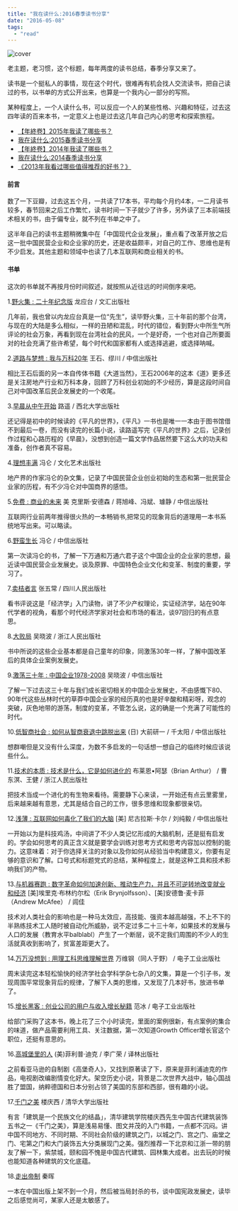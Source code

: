 ```yaml
---
title: "我在读什么:2016春季读书分享"
date: "2016-05-08"
tags: 
  - "read"
---
```


![cover](https://static.is26.com/blog/2016/05/read.jpg)

老主题，老习惯，这个标题，每年两度的读书总结，春季分享又来了。

读书是一个挺私人的事情，现在这个时代，很难再有机会找人交流读书，把自己读过的书，以书单的方式公开出来，也算是一个我内心一部分的写照。

某种程度上，一个人读什么书，可以反应一个人的某些性格、兴趣和特征，过去这四年读的百来本书，一定意义上也是过去这几年自己内心的思考和探索旅程。

- [【年終卷】2015年我读了哪些书？](https://luolei.org/what-i-read-in-2015/)
- [我在读什么:2015春季读书分享](https://luolei.org/what-i-read-in-2015-spring/)
- [【年終卷】2014年我读了哪些书？](https://luolei.org/what-i-read-in-2014/)
- [我在读什么:2014春季读书分享](https://luolei.org/what-i-read-in-2014-spring/)
- [《2013年我看过哪些值得推荐的好书？》](https://luolei.org/books-i-read-in-2013/)

#### 前言

数了一下豆瓣，过去这五个月，一共读了17本书，平均每个月约4本，一二月读书较多，春节回来之后工作繁忙，读书时间一下子就少了许多，另外读了三本前端技术相关的书，由于偏专业，就不列在书单之中了。

这半年自己的读书主题稍微集中在「中国现代企业发展」，重点看了改革开放之后这一批中国民营企业和企业家的历史，还是收益颇丰，对自己的工作、思维也是有不少启发。其他主题和领域中也读了几本互联网和商业相关的书。

#### 书单

这次的书单就不再按月份时间叙述，就按照从近往远的时间倒序来吧。

1.[野火集 : 二十年纪念版](https://book.douban.com/subject/1426971/) 龙应台 / 文汇出版社

几年前，我也曾以内龙应台真是一位“先生”，读毕野火集，三十年前的那个台湾，与现在的大陆是多么相似，一样的丑陋和混乱，时代的错位，看到野火中所生气所评论的社会万象，再看到现在台湾社会的民风，一个是好奇，一个也对自己所要面对的社会充满了些许希望，每个时代和国家都有人或选择逃避，或选择呐喊。

2.[道路与梦想 : 我与万科20年](https://book.douban.com/subject/1464442/) 王石、缪川 / 中信出版社

相比王石后面的另一本自传体书籍《大道当然》，王石2006年的这本《道》更多还是关注房地产行业和万科本身，回顾了万科创业初始的不少经历，算是这段时间自己对中国改革后民企发展史的一个收尾。

3.[早晨从中午开始](https://book.douban.com/subject/1793990/) 路遥 / 西北大学出版社

还记得是初中的时候读的《平凡的世界》，《平凡》一书也是唯一一本由于图书馆借不到最后一卷，而没有读完的长篇小说，读路遥写完《平凡的世界》之后，记录创作过程和心路历程的《早晨》，没想到创造一篇文学作品居然要下这么大的功夫和准备，创作者真不容易。

4.[理想丰满](https://book.douban.com/subject/6969827/) 冯仑 / 文化艺术出版社

地产界的作家冯仑的杂文集，记录了中国民营企业创业初始的生态和第一批民营企业家的历程，有不少冯仑对中国商界的感悟。

5.[免费 : 商业的未来](https://book.douban.com/subject/3932520/) 美 克里斯·安德森 / 蒋旭峰、冯斌、璩静 / 中信出版社

互联网行业前两年推得很火热的一本畅销书,把常见的现象背后的道理用一本书系统地写出来。可以略读。

6.[野蛮生长](https://book.douban.com/subject/2348372/) 冯仑 / 中信出版社

第一次读冯仑的书，了解一下万通和万通六君子这个中国企业的企业家的思想，最近读中国民营企业发展史。谈及原罪、中国特色企业文化和变革、制度的重要，学习了。

7.[卖桔者言](https://book.douban.com/subject/1438948/) 张五常 / 四川人民出版社

看书评说这是「经济学」入门读物，讲了不少产权理论，实证经济学，站在90年代学者的视角，看那个时代经济学家对社会和市场的看法，谈97回归的有点意思。

8.[大败局](https://book.douban.com/subject/1072438/) 吴晓波 / 浙江人民出版社

书中所说的这些企业基本都是自己童年的印象，同激荡30年一样，了解中国改革后的具体企业案例发展史。

9.[激荡三十年 : 中国企业1978-2008](https://book.douban.com/subject/3151575/) 吴晓波 / 中信出版社

了解一下过去这三十年与我们成长密切相关的中国企业发展史，不由感慨下80、90年代这些丛林时代的草莽中国企业家的经历真的也是好辛酸和精彩呀，观念的突破，灰色地带的游荡，制度的变革，不管怎么说，这的确是一个充满了可能性的时代。

10.[低智商社会 : 如何从智商衰退中跳脱出来](https://book.douban.com/subject/4292120/) (日) 大前研一 / 千太阳 / 中信出版社

想群嘲但是又没有什么深度，为数不多启发的一句话想一想自己的临终时候应该说些什么。

11.[技术的本质 : 技术是什么，它是如何进化的](https://book.douban.com/subject/25846075/) 布莱恩•阿瑟（Brian Arthur） / 曹东溟、王健 / 浙江人民出版社

把技术当成一个进化的有生物来看待。需要静下心来读，一开始还有点云里雾里，后来越来越有意思，尤其是结合自己的工作，很多思维和现象都很亲切。

12.[浅薄 : 互联网如何毒化了我们的大脑](https://book.douban.com/subject/5379664/) \[美\] 尼古拉斯·卡尔 / 刘纯毅 / 中信出版社

一开始以为是科技鸡汤，中间讲了不少人类记忆形成的大脑机制，还是挺有启发的。学会如何思考的真正含义就是要学会训练对思考方式和思考内容加以控制的能力。这意味着：对于你选择关注的对象以及你如何从经验当中构建意义，你要有足够的意识和了解。口号式和标题党式的总结，某种程度上，就是这种工具和技术影响我们的产物。

13.[与机器赛跑 : 数字革命如何加速创新、推动生产力，并且不可逆转地改变就业和经济](https://book.douban.com/subject/21326266/) \[美\]埃里克·布林约尔松（Erik Brynjolfsson）、\[美\]安德鲁·麦卡菲（Andrew McAfee） / 闾佳

技术对人类社会的影响也是一种马太效应，高技能、强资本越高越强，不上不下的半熟练技术工人随时被自动化所威胁，说不定过多二十三十年，如果技术的发展与人口的发展（教育水平balblabl）产生了一个断层，说不定我们周围的不少人的生活就真收到影响了，贫富差距更大了。

14.[万万没想到 : 用理工科思维理解世界](https://book.douban.com/subject/25986341/) 万维钢（同人于野） / 电子工业出版社

周末读完这本轻松愉快的经济学社会学科学杂七杂八的文集，算是一个引子书，发现周围平常现象背后的规律，了解下人类的思维，又发现了几本好书，放进书单了。

15.[增长黑客 : 创业公司的用户与收入增长秘籍](https://book.douban.com/subject/26541801/) 范冰 / 电子工业出版社

给部门采购了这本书，晚上花了三个小时读完，里面的案例很新，有点案例的集合的味道，做产品需要利用工具、关注数据，第一次知道Growth Officer增长官这个职位，还挺有意思的。

16.[高城堡里的人](https://book.douban.com/subject/22606919/) (美)菲利普·迪克 / 李广荣 / 译林出版社

之前看亚马逊的自制剧《高堡奇人》，又找到原著读了下，原来是菲利浦迪克的作品，电视剧改编剧情变化好大。架空历史小说，背景是二次世界大战中，轴心国战胜了盟国，纳粹德国和日本分别占领了美国的东部和西部，很有趣的小说。

17.[千门之美](https://book.douban.com/subject/6530843/) 楼庆西 / 清华大学出版社

有言「建筑是一个民族文化的结晶」，清华建筑学院楼庆西先生中国古代建筑装饰五书之一《千门之美》，算是浅易易懂、图文并茂的入门书籍，一点都不沉闷。讲中国不同地方、不同时期、不同社会阶级的建筑之门，以城之门、宫之门、庙堂之门、宅第之门和大门装饰五大分类展现门之美。强烈推荐一下北京和江浙一带的朋友了解一下，紫禁城，颐和园不愧是中国古代建筑、园林集大成者。出去玩的时候也能知道各种建筑的文化底蕴。

18.[走出帝制](https://zh.wikipedia.org/zh/%E7%A7%A6%E6%99%96) 秦晖

一本在中国出版上架不到一个月，然后被当局封杀的书，谈中国宪政发展史，读毕之后感觉尚可，某家人还是太敏感了。
